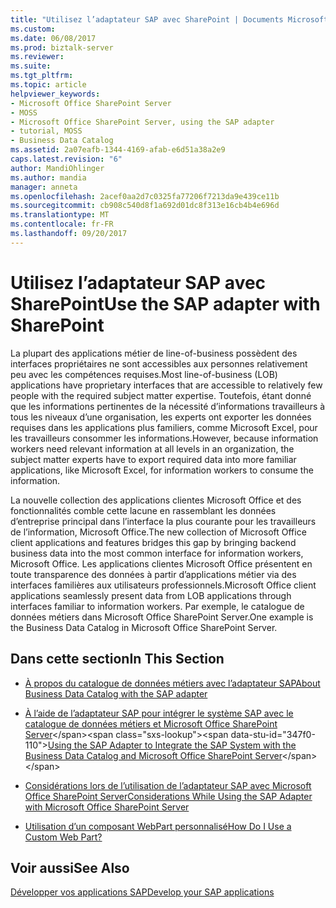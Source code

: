 ```yaml
---
title: "Utilisez l’adaptateur SAP avec SharePoint | Documents Microsoft"
ms.custom: 
ms.date: 06/08/2017
ms.prod: biztalk-server
ms.reviewer: 
ms.suite: 
ms.tgt_pltfrm: 
ms.topic: article
helpviewer_keywords:
- Microsoft Office SharePoint Server
- MOSS
- Microsoft Office SharePoint Server, using the SAP adapter
- tutorial, MOSS
- Business Data Catalog
ms.assetid: 2a07eafb-1344-4169-afab-e6d51a38a2e9
caps.latest.revision: "6"
author: MandiOhlinger
ms.author: mandia
manager: anneta
ms.openlocfilehash: 2acef0aa2d7c0325fa77206f7213da9e439ce11b
ms.sourcegitcommit: cb908c540d8f1a692d01dc8f313e16cb4b4e696d
ms.translationtype: MT
ms.contentlocale: fr-FR
ms.lasthandoff: 09/20/2017
---
```

# <a name="use-the-sap-adapter-with-sharepoint"></a><span data-ttu-id="347f0-102">Utilisez l’adaptateur SAP avec SharePoint</span><span class="sxs-lookup"><span data-stu-id="347f0-102">Use the SAP adapter with SharePoint</span></span>
<span data-ttu-id="347f0-103">La plupart des applications métier de line-of-business possèdent des interfaces propriétaires ne sont accessibles aux personnes relativement peu avec les compétences requises.</span><span class="sxs-lookup"><span data-stu-id="347f0-103">Most line-of-business (LOB) applications have proprietary interfaces that are accessible to relatively few people with the required subject matter expertise.</span></span> <span data-ttu-id="347f0-104">Toutefois, étant donné que les informations pertinentes de la nécessité d’informations travailleurs à tous les niveaux d’une organisation, les experts ont exporter les données requises dans les applications plus familiers, comme Microsoft Excel, pour les travailleurs consommer les informations.</span><span class="sxs-lookup"><span data-stu-id="347f0-104">However, because information workers need relevant information at all levels in an organization, the subject matter experts have to export required data into more familiar applications, like Microsoft Excel, for information workers to consume the information.</span></span>  
  
 <span data-ttu-id="347f0-105">La nouvelle collection des applications clientes Microsoft Office et des fonctionnalités comble cette lacune en rassemblant les données d’entreprise principal dans l’interface la plus courante pour les travailleurs de l’information, Microsoft Office.</span><span class="sxs-lookup"><span data-stu-id="347f0-105">The new collection of Microsoft Office client applications and features bridges this gap by bringing backend business data into the most common interface for information workers, Microsoft Office.</span></span> <span data-ttu-id="347f0-106">Les applications clientes Microsoft Office présentent en toute transparence des données à partir d’applications métier via des interfaces familières aux utilisateurs professionnels.</span><span class="sxs-lookup"><span data-stu-id="347f0-106">Microsoft Office client applications seamlessly present data from LOB applications through interfaces familiar to information workers.</span></span> <span data-ttu-id="347f0-107">Par exemple, le catalogue de données métiers dans Microsoft Office SharePoint Server.</span><span class="sxs-lookup"><span data-stu-id="347f0-107">One example is the Business Data Catalog in Microsoft Office SharePoint Server.</span></span>  
  
## <a name="in-this-section"></a><span data-ttu-id="347f0-108">Dans cette section</span><span class="sxs-lookup"><span data-stu-id="347f0-108">In This Section</span></span>  
  
-   [<span data-ttu-id="347f0-109">À propos du catalogue de données métiers avec l’adaptateur SAP</span><span class="sxs-lookup"><span data-stu-id="347f0-109">About Business Data Catalog with the SAP adapter</span></span>](../../adapters-and-accelerators/adapter-sap/about-business-data-catalog-with-the-sap-adapter.md)  
  
-   <span data-ttu-id="347f0-110">[À l’aide de l’adaptateur SAP pour intégrer le système SAP avec le catalogue de données métiers et Microsoft Office SharePoint Server](https://msdn.microsoft.com/library/dd450991(v=bts.10).aspx)</span><span class="sxs-lookup"><span data-stu-id="347f0-110">[Using the SAP Adapter to Integrate the SAP System with the Business Data Catalog and Microsoft Office SharePoint Server](https://msdn.microsoft.com/library/dd450991(v=bts.10).aspx)</span></span>  
  
-   [<span data-ttu-id="347f0-111">Considérations lors de l’utilisation de l’adaptateur SAP avec Microsoft Office SharePoint Server</span><span class="sxs-lookup"><span data-stu-id="347f0-111">Considerations While Using the SAP Adapter with Microsoft Office SharePoint Server</span></span>](https://msdn.microsoft.com/library/dd787912.aspx)  
  
-   [<span data-ttu-id="347f0-112">Utilisation d’un composant WebPart personnalisé</span><span class="sxs-lookup"><span data-stu-id="347f0-112">How Do I Use a Custom Web Part?</span></span>](https://msdn.microsoft.com/library/dd788451.aspx)  
  
## <a name="see-also"></a><span data-ttu-id="347f0-113">Voir aussi</span><span class="sxs-lookup"><span data-stu-id="347f0-113">See Also</span></span>  
[<span data-ttu-id="347f0-114">Développer vos applications SAP</span><span class="sxs-lookup"><span data-stu-id="347f0-114">Develop your SAP applications</span></span>](../../adapters-and-accelerators/adapter-sap/develop-your-sap-applications.md)